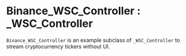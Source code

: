 # Binance_WSC_Controller : _WSC_Controller

`Binance_WSC_Controller` is an example subclass of `_WSC_Controller` to stream cryptocurrency tickers without UI. 
